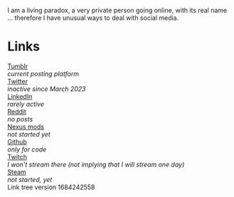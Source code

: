 I am a living paradox, a very private person going online, with its real name ... therefore I have unusual ways to deal with social media.

# Links

<div>
	<a href="https://jeremyvlegros.tumblr.com/">
	 <div>Tumblr</div>
	</a>
	<div class="text_gray text_centered"><i>current posting platform</i></div>
 </div>

<div >
	<a href="https://twitter.com/jeremyvlegros">
	 <div>Twitter</div>
	</a>
	<div class="text_gray text_centered"><i>inactive since March 2023</i></div>
 </div>

<div >
	<a href="https://fr.linkedin.com/in/jeremyvlegros?trk=people-guest_people_search-card">
	 <div>LinkedIn</div>
	</a>
	<div class="text_gray text_centered"><i>rarely active</i></div>
 </div>

<div >
	<a href="https://www.reddit.com/user/jeremyvlegros">
	 <div>Reddit</div>
	</a>
	<div class="text_gray text_centered"><i>no posts</i></div>
 </div>

<div >
	<a href="https://www.nexusmods.com/users/152566508">
	 <div>Nexus mods</div>
	</a>
	<div class="text_gray text_centered"><i>not started yet</i></div>
 </div>

<div >
	<a href="https://github.com/jeremyvlegros">
	 <div>Github</div>
	</a>
	<div class="text_gray text_centered"><i> only for code</i></div>
 </div>

<div >
	<a href="https://www.twitch.tv/jeremyvlegros">
	 <div>Twitch</div>
	</a>
	<div class="text_gray text_centered"><i>I won't stream there (not implying that I will stream one day)</i></div>
 </div>

<div>
	<a href="https://steamcommunity.com/id/jeremyvlegros">
	 <div>Steam</div>
	</a>
	<div class="text_gray text_centered">
		<i> not started, yet</i>
	</div>
</div>

<span id="version">
	Link tree version 1684242558
</span>
